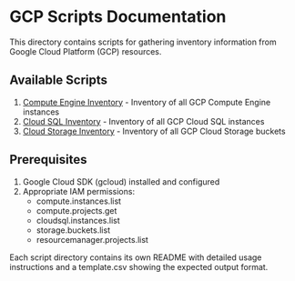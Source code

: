 # GCP Scripts Documentation

This directory contains scripts for gathering inventory information from Google Cloud Platform (GCP) resources.

## Available Scripts

1. [Compute Engine Inventory](Compute-Engine/README.md) - Inventory of all GCP Compute Engine instances
2. [Cloud SQL Inventory](SQL/README.md) - Inventory of all GCP Cloud SQL instances
3. [Cloud Storage Inventory](Cloud-Storage/README.md) - Inventory of all GCP Cloud Storage buckets

## Prerequisites

1. Google Cloud SDK (gcloud) installed and configured
2. Appropriate IAM permissions:
   - compute.instances.list
   - compute.projects.get
   - cloudsql.instances.list
   - storage.buckets.list
   - resourcemanager.projects.list

Each script directory contains its own README with detailed usage instructions and a template.csv showing the expected output format.